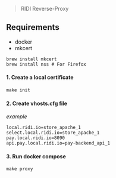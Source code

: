 > RIDI Reverse-Proxy


## Requirements

- docker
- mkcert

```
brew install mkcert
brew install nss # For Firefox
```

#### 1. Create a local certificate

```
make init
```

#### 2. Create vhosts.cfg file

_example_
```
local.ridi.io=store_apache_1
select.local.ridi.io=store_apache_1
pay.local.ridi.io=8090
api.pay.local.ridi.io=pay-backend_api_1
```

#### 3. Run docker compose

```
make proxy
```